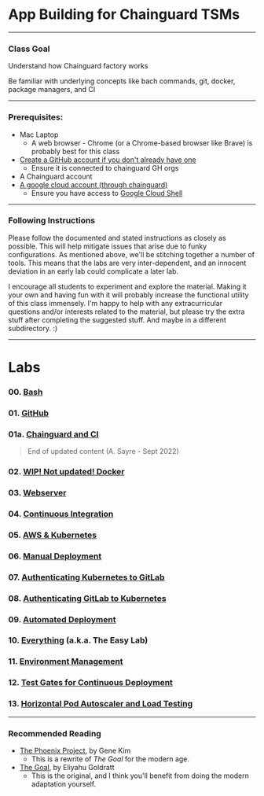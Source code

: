 # App Building for Chainguard TSMs

---

### Class Goal

Understand how Chainguard factory works

Be familiar with underlying concepts like bach commands, git, docker, package managers, and CI

---

### Prerequisites:

- Mac Laptop
  - A web browser - Chrome (or a Chrome-based browser like Brave) is probably best for this class
- [Create a GitHub account if you don't already have one](https://github.com/login)
  - Ensure it is connected to chainguard GH orgs
- A Chainguard account
- [A google cloud account (through chainguard)](https://console.cloud.google.com/)
  - Ensure you have access to [Google Cloud Shell](https://shell.cloud.google.com/?hl=en_US&fromcloudshell=true&show=terminal)

***

### Following Instructions

Please follow the documented and stated instructions as closely as possible.  This will help mitigate issues that arise due to funky configurations.  As mentioned above, we'll be stitching together a number of tools.  This means that the labs are very inter-dependent, and an innocent deviation in an early lab could complicate a later lab.

I encourage all students to experiment and explore the material.  Making it your own and having fun with it will probably increase the functional utility of this class immensely.  I'm happy to help with any extracurricular questions and/or interests related to the material, but please try the extra stuff after completing the suggested stuff.  And maybe in a different subdirectory.  :)

***

# Labs

### 00. [Bash](/labs/00_bash_cloudshell)

### 01. [GitHub](/labs/01_github)

### 01a. [Chainguard and CI](/labs/01a_chainguard_ci)

> End of updated content (A. Sayre - Sept 2022)

### 02. [WIP! Not updated! Docker](/labs/02_docker)

### 03. [Webserver](/labs/03_webserver)

### 04. [Continuous Integration](/labs/04_continuous_integration)

### 05. [AWS & Kubernetes](/labs/05_aws_kubernetes)

### 06. [Manual Deployment](/labs/06_manual_deployment)

### 07. [Authenticating Kubernetes to GitLab](/labs/07_auth_kubernetes_to_gitlab)

### 08. [Authenticating GitLab to Kubernetes](/labs/08_auth_gitlab_to_kubernetes)

### 09. [Automated Deployment](/labs/09_automated_deployment)

### 10. [Everything](/labs/10_everything) (a.k.a. The Easy Lab)

### 11. [Environment Management](/labs/11_environment_mgmt)

### 12. [Test Gates for Continuous Deployment](/labs/12_test_gates)

### 13. [Horizontal Pod Autoscaler and Load Testing](/labs/13_load_and_hpa)
---

### Recommended Reading
- [The Phoenix Project](https://www.amazon.com/Phoenix-Project-DevOps-Helping-Business/dp/0988262509/), by Gene Kim
  - This is a rewrite of *The Goal* for the modern age.
- [The Goal](https://www.amazon.com/Goal-Process-Ongoing-Improvement/dp/0884271951/), by Eliyahu Goldratt
  - This is the original, and I think you'll benefit from doing the modern adaptation yourself.
